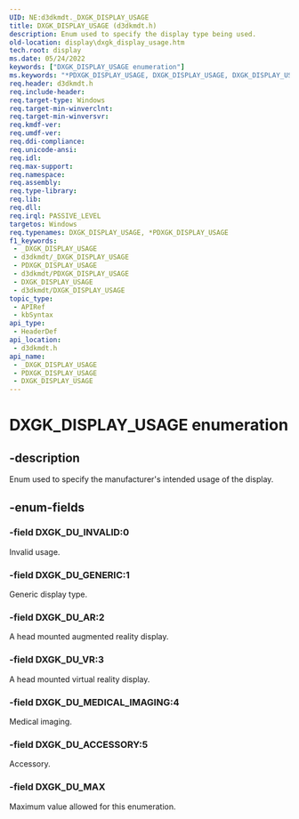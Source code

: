 ```yaml
---
UID: NE:d3dkmdt._DXGK_DISPLAY_USAGE
title: DXGK_DISPLAY_USAGE (d3dkmdt.h)
description: Enum used to specify the display type being used.
old-location: display\dxgk_display_usage.htm
tech.root: display
ms.date: 05/24/2022
keywords: ["DXGK_DISPLAY_USAGE enumeration"]
ms.keywords: "*PDXGK_DISPLAY_USAGE, DXGK_DISPLAY_USAGE, DXGK_DISPLAY_USAGE enumeration [Display Devices], DXGK_DU_AR, DXGK_DU_GENERIC, DXGK_DU_INVALID, DXGK_DU_VR, PDXGK_DISPLAY_USAGE, PDXGK_DISPLAY_USAGE enumeration pointer [Display Devices], _DXGK_DISPLAY_USAGE, d3dkmdt/DXGK_DISPLAY_USAGE, d3dkmdt/DXGK_DU_AR, d3dkmdt/DXGK_DU_GENERIC, d3dkmdt/DXGK_DU_INVALID, d3dkmdt/DXGK_DU_VR, d3dkmdt/PDXGK_DISPLAY_USAGE, display.dxgk_display_usage"
req.header: d3dkmdt.h
req.include-header: 
req.target-type: Windows
req.target-min-winverclnt: 
req.target-min-winversvr: 
req.kmdf-ver: 
req.umdf-ver: 
req.ddi-compliance: 
req.unicode-ansi: 
req.idl: 
req.max-support: 
req.namespace: 
req.assembly: 
req.type-library: 
req.lib: 
req.dll: 
req.irql: PASSIVE_LEVEL
targetos: Windows
req.typenames: DXGK_DISPLAY_USAGE, *PDXGK_DISPLAY_USAGE
f1_keywords:
 - _DXGK_DISPLAY_USAGE
 - d3dkmdt/_DXGK_DISPLAY_USAGE
 - PDXGK_DISPLAY_USAGE
 - d3dkmdt/PDXGK_DISPLAY_USAGE
 - DXGK_DISPLAY_USAGE
 - d3dkmdt/DXGK_DISPLAY_USAGE
topic_type:
 - APIRef
 - kbSyntax
api_type:
 - HeaderDef
api_location:
 - d3dkmdt.h
api_name:
 - _DXGK_DISPLAY_USAGE
 - PDXGK_DISPLAY_USAGE
 - DXGK_DISPLAY_USAGE
---
```


# DXGK_DISPLAY_USAGE enumeration

## -description

Enum used to specify the manufacturer's intended usage of the display.

## -enum-fields

### -field DXGK_DU_INVALID:0

Invalid usage.

### -field DXGK_DU_GENERIC:1

Generic display type.

### -field DXGK_DU_AR:2

A head mounted augmented reality display.

### -field DXGK_DU_VR:3

A head mounted virtual reality display.

### -field DXGK_DU_MEDICAL_IMAGING:4

Medical imaging.

### -field DXGK_DU_ACCESSORY:5

Accessory.

### -field DXGK_DU_MAX

Maximum value allowed for this enumeration.
